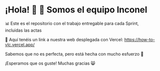 # ¡Hola! 👋 🙂 Somos el equipo Inconel

📊 Este es el repositorio con el trabajo entregable para cada Sprint, incluidas las actas

🔗 Aquí tenéis un link a nuestra web desplegada con Vercel: https://how-to-vlc.vercel.app/

Sabemos que no es perfecta, pero está hecha con mucho esfuerzo 🦾 

¡Esperamos que os guste! Muchas gracias 😸
